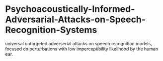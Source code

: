 # Psychoacoustically-Informed-Adversarial-Attacks-on-Speech-Recognition-Systems
universal untargeted adverserial attacks on speech recognition models, focused on perturbations with low imperceptibility likelihood by the human ear.
